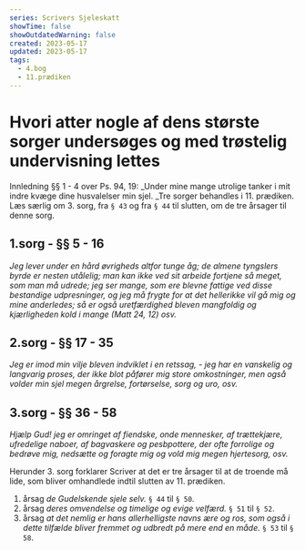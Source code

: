 ```yaml
---
series: Scrivers Sjeleskatt
showTime: false
showOutdatedWarning: false
created: 2023-05-17
updated: 2023-05-17
tags:
  - 4.bog
  - 11.prædiken
---
```


# Hvori atter nogle af dens største sorger undersøges og med trøstelig undervisning lettes
Innledning §§ 1 - 4 over Ps. 94, 19: _Under mine mange utrolige tanker i mit indre kvæge dine husvalelser min sjel. _Tre sorger behandles i 11. prædiken. Læs særlig om 3. sorg, fra `§ 43` og fra `§ 44` til slutten, om de tre årsager til denne sorg.

## 1.sorg - §§ 5 - 16
_Jeg lever under en hård øvrigheds altfor tunge åg; de almene tyngslers byrde er nesten utålelig; man kan ikke ved sit arbeide fortjene så meget, som man må udrede; jeg ser mange, som ere blevne fattige ved disse bestandige udpresninger, og jeg må frygte for at det hellerikke vil gå mig og mine anderledes; så er også uretfærdighed bleven mangfoldig og kjærligheden kold i mange (Matt 24, 12) osv._

## 2.sorg - §§ 17 - 35
_Jeg er imod min vilje bleven indviklet i en retssag, - jeg har en vanskelig og langvarig proses, der ikke blot påfører mig store omkostninger, men også volder min sjel megen årgrelse, fortørselse, sorg og uro, osv._

## 3.sorg - §§ 36 - 58
_Hjælp Gud! jeg er omringet af fiendske, onde mennesker, af trættekjære, ufredelige naboer, af bagvaskere og pesbpottere, der ofte forrolige og bedrøve mig, nedsætte og foragte mig og vold mig megen hjertesorg, osv._

Herunder 3. sorg forklarer Scriver at det er tre årsager til at de troende må lide, som bliver omhandlede indtil slutten av 11. prædiken.
1. årsag _de Gudelskende sjele selv._ `§ 44` til `§ 50`.
2. årsag _deres omvendelse og timelige og evige velfærd._ `§ 51` til `§ 52`.
3. årsag _at det nemlig er hans allerhelligste navns ære og ros, som også i dette tilfælde bliver fremmet og udbredt på mere end en måde._ `§ 53` til `§ 58`.